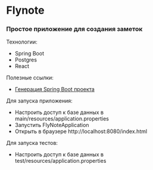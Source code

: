 # Flynote

### Простое приложение для создания заметок

Технологии:

* Spring Boot
* Postgres
* React

Полезные ссылки:

* [Генерация Spring Boot проекта](https://start.spring.io/)
 
Для запуска приложения:

* Настроить доступ к базе данных в main/resources/application.properties
* Запустить FlyNoteApplication
* Открыть в браузере http://localhost:8080/index.html


Для запуска тестов:

* Настроить доступ к базе данных в test/resources/application.properties
